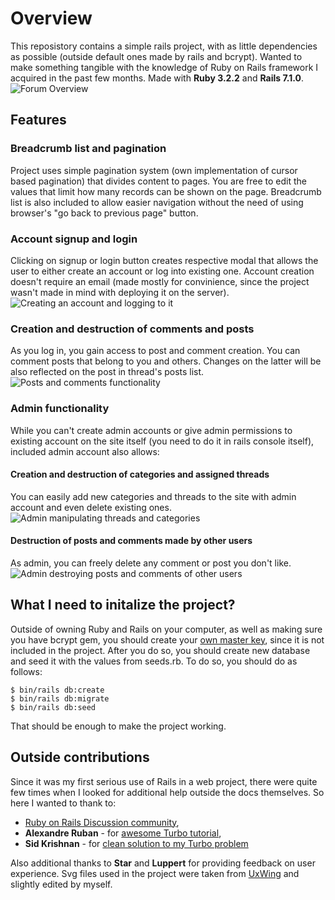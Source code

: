 # Overview

This reposistory contains a simple rails project, with as little dependencies as possible (outside default ones made by rails and bcrypt). 
Wanted to make something tangible with the knowledge of Ruby on Rails framework I acquired in the past few months. Made with **Ruby 3.2.2** and **Rails 7.1.0**.
![Forum Overview](https://github.com/CurioShade/rails-forum/assets/80947734/838e334e-cbdb-4d4e-8594-a4a078998863)

## Features

### Breadcrumb list and pagination
Project uses simple pagination system (own implementation of cursor based pagination) that divides content to pages. 
You are free to edit the values that limit how many records can be shown on the page. Breadcrumb list is also included to allow easier navigation
without the need of using browser's "go back to previous page" button.  

### Account signup and login
Clicking on signup or login button creates respective modal that allows the user to either create an account or log into existing one. 
Account creation doesn't require an email (made mostly for convinience, since the project wasn't made in mind with deploying it on the server).
![Creating an account and logging to it](https://github.com/CurioShade/rails-forum/assets/80947734/90d974bb-20df-4e97-98cd-96e0a0c2cc1a)

### Creation and destruction of comments and posts
As you log in, you gain access to post and comment creation. You can comment posts that belong to you and others. 
Changes on the latter will be also reflected on the post in thread's posts list.
![Posts and comments functionality](https://github.com/CurioShade/rails-forum/assets/80947734/1978fb54-b4e5-4140-9a3b-870f7c9628b5)

### Admin functionality  
While you can't create admin accounts or give admin permissions to existing account on the site itself (you need to do it in rails console itself), included admin account also allows:  

#### Creation and destruction of categories and assigned threads
You can easily add new categories and threads to the site with admin account and even delete existing ones.
![Admin manipulating threads and categories](https://github.com/CurioShade/rails-forum/assets/80947734/805aa5fb-a08e-457d-92c6-109001a498fe)

#### Destruction of posts and comments made by other users
As admin, you can freely delete any comment or post you don't like.
![Admin destroying posts and comments of other users](https://github.com/CurioShade/rails-forum/assets/80947734/1d627a71-25da-4dc4-ba3c-7b002ade4be3)


## What I need to initalize the project?
Outside of owning Ruby and Rails on your computer, as well as making sure you have bcrypt gem, you should create your [own master key](https://stackoverflow.com/questions/59993437/can-i-generate-a-new-config-master-key-file), 
since it is not included in the project. After you do so, you should create new database and seed it with the values from seeds.rb. To do so, you should do as follows:
```
$ bin/rails db:create
$ bin/rails db:migrate
$ bin/rails db:seed
```
That should be enough to make the project working.

## Outside contributions
Since it was my first serious use of Rails in a web project, there were quite few times when I looked for additional help outside the docs themselves.
So here I wanted to thank to: 
* [Ruby on Rails Discussion community](https://discuss.rubyonrails.org/),
* **Alexandre Ruban** - for [awesome Turbo tutorial](https://www.hotrails.dev/turbo-rails),
* **Sid Krishnan** - for [clean solution to my Turbo problem](https://www.ducktypelabs.com/turbo-break-out-and-redirect/)

Also additional thanks to **Star** and **Luppert** for providing feedback on user experience.
Svg files used in the project were taken from [UxWing](https://uxwing.com/) and slightly edited by myself.

